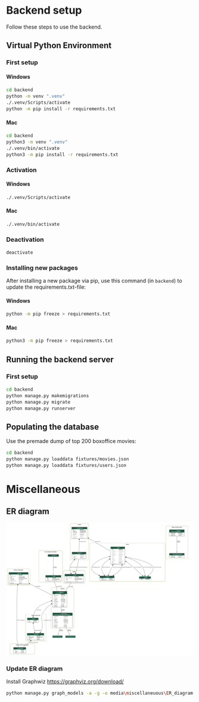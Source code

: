 # Backend setup

Follow these steps to use the backend.

## Virtual Python Environment

### First setup

#### Windows
```bash
cd backend
python -m venv ".venv"
./.venv/Scripts/activate
python -m pip install -r requirements.txt
```

#### Mac
```bash
cd backend
python3 -m venv ".venv"
./.venv/bin/activate
python3 -m pip install -r requirements.txt
```

### Activation

#### Windows
```bash
./.venv/Scripts/activate
```

#### Mac
```bash
./.venv/bin/activate
```

### Deactivation


```bash
deactivate
```

### Installing new packages

After installing a new package via pip, use this command (in `backend`) to update the requirements.txt-file:

#### Windows
```bash
python -m pip freeze > requirements.txt
```

#### Mac
```bash
python3 -m pip freeze > requirements.txt
```

## Running the backend server

### First setup

```bash
cd backend
python manage.py makemigrations
python manage.py migrate
python manage.py runserver
```

## Populating the database

Use the premade dump of top 200 boxoffice movies:
```bash
cd backend
python manage.py loaddata fixtures/movies.json
python manage.py loaddata fixtures/users.json
```

# Miscellaneous

## ER diagram

![ER](media\miscellaneuous\ER_diagram.png)

### Update ER diagram

Install Graphwiz https://graphviz.org/download/
```bash
python manage.py graph_models -a -g -o media\miscellaneuous\ER_diagram.png
```
